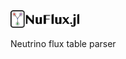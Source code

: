 <img style="height:2em;" alt="NuFlux.jl" src="docs/src/assets/nuflux.svg"/>

Neutrino flux table parser
